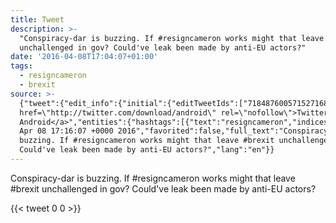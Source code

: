 ```yaml
---
title: Tweet
description: >-
  "Conspiracy-dar is buzzing. If #resigncameron works might that leave #brexit
  unchallenged in gov? Could've leak been made by anti-EU actors?"
date: '2016-04-08T17:04:07+01:00'
tags:
  - resigncameron
  - brexit
source: >-
  {"tweet":{"edit_info":{"initial":{"editTweetIds":["718487600571527168"],"editableUntil":"2016-04-08T18:16:07.487Z","editsRemaining":"5","isEditEligible":true}},"retweeted":false,"source":"<a
  href=\"http://twitter.com/download/android\" rel=\"nofollow\">Twitter for
  Android</a>","entities":{"hashtags":[{"text":"resigncameron","indices":["30","44"]},{"text":"brexit","indices":["68","75"]}],"symbols":[],"user_mentions":[],"urls":[]},"display_text_range":["0","139"],"favorite_count":"0","id_str":"718487600571527168","truncated":false,"retweet_count":"0","id":"718487600571527168","created_at":"Fri
  Apr 08 17:16:07 +0000 2016","favorited":false,"full_text":"Conspiracy-dar is
  buzzing. If #resigncameron works might that leave #brexit unchallenged in gov?
  Could've leak been made by anti-EU actors?","lang":"en"}}
---
```

Conspiracy-dar is buzzing. If #resigncameron works might that leave #brexit unchallenged in gov? Could've leak been made by anti-EU actors?
    
{{< tweet 0 0 >}}
    
